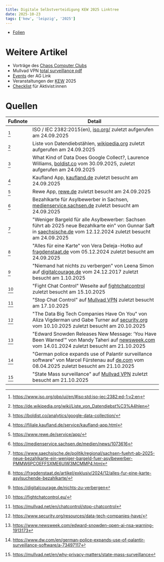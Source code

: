 ```yaml
---
title: Digitale Selbstverteidigung KEW 2025 Linktree
date: 2025-10-23
tags: ['kew', 'leipzig', '2025']
---
```


- [Folien](https://git.ag-link.xyz/linus/kew25-selfdef/src/branch/main/slides.pdf)

# Weitere Artikel

- Vorträge des [Chaos Computer Clubs](https://media.ccc.de/)
- Mullvad VPN [total surveillance pdf](https://mullvad.net/pdfs/Total_surveillance.pdf)
- [Events](https://ag-link.xyz/events/) der AG Link
- Veranstaltungen der [KEW](https://kew-leipzig.de/programm/) 2025
- [Checklist](https://activistchecklist.org/) für Aktivist:innen

# Quellen

|Fußnote|Detail|
|-|-|
|[^1]|ISO / IEC 2382:2015(en), [iso.org/](https://www.iso.org/obp/ui/en/#iso:std:iso-iec:2382:ed-1:v2:en) zuletzt aufgerufen am 24.09.2025|
|[^2]|Liste von Datendiebstählen, [wikipedia.org](https://de.wikipedia.org/wiki/Liste_von_Datendiebst%C3%A4hlen) zuletzt aufgerufen am 24.09.2025|
|[^3]|What Kind of Data Does Google Collect?, Laurence Williams, [boldist.co](https://boldist.co/analytics/google-data-collection/) vom 30.09.2025, zuletzt aufgerufen am 24.09.2025|
|[^4]|Kaufland App, [kaufland.de](https://filiale.kaufland.de/service/kaufland-app.html) zuletzt besucht am 24.09.2025|
|[^5]|Rewe App, [rewe.de](https://www.rewe.de/service/app/) zuletzt besucht am 24.09.2025|
|[^6]|Bezahlkarte für Asylbewerber in Sachsen, [medienservice.sachsen.de](https://medienservice.sachsen.de/medien/news/1073616) zuletzt besucht am 24.09.2025|
|[^7]|"Weniger Bargeld für alle Asylbewerber: Sachsen führt ab 2025 neue Bezahlkarte ein" von Gunnar Saft in [saechsische.de](https://www.saechsische.de/politik/regional/sachsen-fuehrt-ab-2025-neue-bezahlkarte-ein-weniger-bargeld-fuer-asylbewerber-PMMW6PCOEFFSXME6UIW3MCMMP4.html) vom 12.12.2024 zuletzt besucht am 24.09.2025|
|[^8]|"Alles für eine Karte" von Vera Deleja-Hotko auf [fragdenstaat.de](https://fragdenstaat.de/artikel/exklusiv/2024/12/alles-fur-eine-karte-asylsuchende-bezahlkarte/) vom 05.12.2024 zuletzt besucht am 24.09.2025|
|[^9]|"Niemand hat nichts zu verbergen" von Leena Simon auf [digitalcourage.de](https://digitalcourage.de/nichts-zu-verbergen) vom 24.12.2017 zuletzt besucht am 1.10.2025|
|[^10]|"Fight Chat Control" Weseite auf [fightchatcontrol](https://fightchatcontrol.eu/) zuletzt besucht am 15.10.2025|
|[^11]|"Stop Chat Control" auf [Mullvad VPN](https://mullvad.net/en/chatcontrol/stop-chatcontrol) zuletzt besucht am 17.10.2025|
|[^12]|"The Data Big Tech Companies Have On You" von Aliza Vigderman und Gabe Turner auf [security.org](https://www.security.org/resources/data-tech-companies-have/) vom 10.10.2025 zuletzt besucht am 20.10.2025|
|[^13]|"Edward Snowden Releases New Message: ‘You Have Been Warned’" von Mandy Taheri auf [newsweek.com](https://www.newsweek.com/edward-snowden-open-ai-nsa-warning-1913173) vom 14.01.2024 zuletzt besucht am 21.10.2025|
|[^14]|"German police expands use of Palantir surveillance software" von Marcel Fürstenau auf [de.com](https://www.dw.com/en/german-police-expands-use-of-palantir-surveillance-software/a-73497117) vom 08.04.2025 zuletzt besucht am 21.10.2025|
|[^15]|"State Mass surveillance" auf [Mullvad VPN](https://mullvad.net/en/why-privacy-matters/state-mass-surveillance) zuletzt besucht am 21.10.2025|

[^1]: https://www.iso.org/obp/ui/en/#iso:std:iso-iec:2382:ed-1:v2:en
[^2]: https://de.wikipedia.org/wiki/Liste_von_Datendiebst%C3%A4hlen
[^3]: https://boldist.co/analytics/google-data-collection/
[^4]: https://filiale.kaufland.de/service/kaufland-app.html
[^5]: https://www.rewe.de/service/app/
[^6]: https://medienservice.sachsen.de/medien/news/1073616
[^7]: https://www.saechsische.de/politik/regional/sachsen-fuehrt-ab-2025-neue-bezahlkarte-ein-weniger-bargeld-fuer-asylbewerber-PMMW6PCOEFFSXME6UIW3MCMMP4.html
[^8]: https://fragdenstaat.de/artikel/exklusiv/2024/12/alles-fur-eine-karte-asylsuchende-bezahlkarte/
[^9]: https://digitalcourage.de/nichts-zu-verbergen
[^10]: https://fightchatcontrol.eu/
[^11]: https://mullvad.net/en/chatcontrol/stop-chatcontrol
[^12]: https://www.security.org/resources/data-tech-companies-have/
[^13]: https://www.newsweek.com/edward-snowden-open-ai-nsa-warning-1913173
[^14]: https://www.dw.com/en/german-police-expands-use-of-palantir-surveillance-software/a-73497117
[^15]: https://mullvad.net/en/why-privacy-matters/state-mass-surveillance